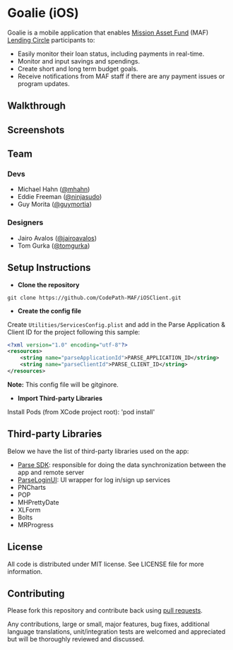 # Goalie (iOS)
Goalie is a mobile application that enables [Mission Asset Fund](http://missionassetfund.org/) (MAF) [Lending Circle](http://missionassetfund.org/lending-circles/) participants to: 

- Easily monitor their loan status, including payments in real-time.
- Monitor and input savings and spendings.
- Create short and long term budget goals.
- Receive notifications from MAF staff if there are any payment issues or program updates.

## Walkthrough

## Screenshots

## Team

### Devs
- Michael Hahn ([@mhahn](http://github.com/mhahn))
- Eddie Freeman ([@ninjasudo](http://github.com/ninjasudo))
- Guy Morita ([@guymortia](http://github.com/guymorita))

### Designers
- Jairo Avalos ([@jairoavalos](http://github.com/jairoavalos))
- Tom Gurka ([@tomgurka](http://github.com/tomgurka))

## Setup Instructions
* **Clone the repository**

`git clone https://github.com/CodePath-MAF/iOSClient.git`

* **Create the config file**

Create `Utilities/ServicesConfig.plist` and add in the Parse Application & Client ID for the project following this sample:

```xml
<?xml version="1.0" encoding="utf-8"?>
<resources>
    <string name="parseApplicationId">PARSE_APPLICATION_ID</string>
    <string name="parseClientId">PARSE_CLIENT_ID</string>
</resources>
```

**Note:** This config file will be gitginore.

* **Import Third-party Libraries**

Install Pods (from XCode project root): 'pod install'

## Third-party Libraries

Below we have the list of third-party libraries used on the app:

- [Parse SDK](https://parse.com/docs/ios_guide): responsible for doing the data synchronization between the app and remote server
- [ParseLoginUI](https://github.com/ParsePlatform/ParseUI-iOS): UI wrapper for log in/sign up services
- PNCharts
- POP
- MHPrettyDate
- XLForm
- Bolts
- MRProgress

## License

All code is distributed under MIT license. See LICENSE file for more information.

## Contributing

Please fork this repository and contribute back using [pull requests](https://github.com/CodePath-MAF/AndroidClient/pulls).

Any contributions, large or small, major features, bug fixes, additional language translations, unit/integration tests are welcomed and appreciated but will be thoroughly reviewed and discussed.
